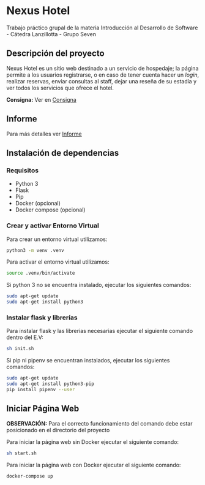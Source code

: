 # Nexus Hotel

Trabajo práctico grupal de la materia Introducción al Desarrollo de Software - Cátedra Lanzillotta - Grupo Seven

## Descripción del proyecto
Nexus Hotel es un sitio web destinado a un servicio de hospedaje; la página permite a los usuarios registrarse, o en caso de tener cuenta hacer un _login_, realizar reservas, enviar consultas al staff, dejar una reseña de su estadía y ver todos los servicios que ofrece el hotel. 

**Consigna:** Ver en [Consigna](Consigna.pdf)

## Informe

Para más detalles ver [Informe](Informe.pdf)

## Instalación de dependencias

### Requisitos
- Python 3
- Flask
- Pip
- Docker (opcional)
- Docker compose (opcional)

### Crear y activar Entorno Virtual

Para crear un entorno virtual utilizamos:
```bash
python3 -m venv .venv
```
Para activar el entorno virtual utilizamos:
```bash
source .venv/bin/activate
```
Si python 3 no se encuentra instalado, ejecutar los siguientes comandos:
```bash
sudo apt-get update
sudo apt-get install python3
```

### Instalar flask y librerías

Para instalar flask y las librerias necesarias ejecutar el siguiente comando dentro del E.V:
```bash
sh init.sh
```
Si pip ni pipenv se encuentran instalados, ejecutar los siguientes comandos:
```bash
sudo apt-get update
sudo apt-get install python3-pip
pip install pipenv --user
```

## Iniciar Página Web

**OBSERVACIÓN:** Para el correcto funcionamiento del comando debe estar posicionado en el directorio del proyecto

Para iniciar la  página web sin Docker ejecutar el siguiente comando:
```bash
sh start.sh
```

Para iniciar la página web con Docker ejecutar el siguiente comando:
```bash
docker-compose up
```
